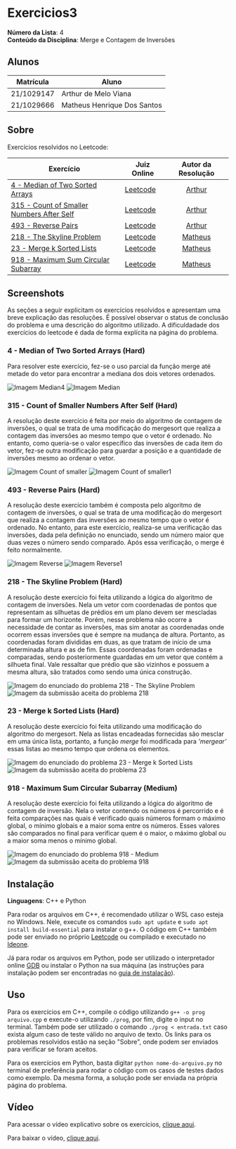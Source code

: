 # Exercicios3

**Número da Lista**: 4<br>
**Conteúdo da Disciplina**: Merge e Contagem de Inversões<br>

## Alunos

| Matrícula  | Aluno                       |
| ---------- | --------------------------- |
| 21/1029147 | Arthur de Melo Viana        |
| 21/1029666 | Matheus Henrique Dos Santos |

## Sobre

Exercícios resolvidos no Leetcode:

| Exercício                                                                                                       | Juiz Online                       |           Autor da Resolução            |
| --------------------------------------------------------------------------------------------------------------- | --------------------------------- | :-------------------------------------: |
| [4 - Median of Two Sorted Arrays](https://leetcode.com/problems/median-of-two-sorted-arrays/)                   | [Leetcode](https://leetcode.com/) | [Arthur](https://github.com/arthurmlv)  |
| [315 - Count of Smaller Numbers After Self](https://leetcode.com/problems/count-of-smaller-numbers-after-self/) | [Leetcode](https://leetcode.com/) | [Arthur](https://github.com/arthurmlv)  |
| [493 - Reverse Pairs](https://leetcode.com/problems/reverse-pairs/)                                             | [Leetcode](https://leetcode.com/) | [Arthur](https://github.com/arthurmlv)  |
| [218 - The Skyline Problem](https://leetcode.com/problems/the-skyline-problem/)                                 | [Leetcode](https://leetcode.com/) | [Matheus](https://github.com/mathonaut) |
| [23 - Merge k Sorted Lists](https://leetcode.com/problems/merge-k-sorted-lists/)                                | [Leetcode](https://leetcode.com/) | [Matheus](https://github.com/mathonaut) |
| [918 - Maximum Sum Circular Subarray](https://leetcode.com/problems/maximum-sum-circular-subarray/description/) | [Leetcode](https://leetcode.com/) | [Matheus](https://github.com/mathonaut) |

## Screenshots

As seções a seguir explicitam os exercícios resolvidos e apresentam uma breve explicação das resoluções. É possível observar o status de conclusão do problema e uma descrição do algoritmo utilizado. A dificuldadade dos exercícios do leetcode é dada de forma explícita na página do problema.

### 4 - Median of Two Sorted Arrays (Hard)

Para resolver este exercício, fez-se o uso parcial da função merge até metade do vetor para encontrar a mediana dos dois vetores ordenados.

![Imagem Median4](assets/4.png)
![Imagem Median](assets/4enun.png)

### 315 - Count of Smaller Numbers After Self (Hard)

A resolução deste exercício é feita por meio do algoritmo de contagem de inversões, o qual se trata de uma modificação do mergesort que realiza a contagem das inversões ao mesmo tempo que o vetor é ordenado. No entanto, como queria-se o valor específico das inversões de cada item do vetor, fez-se outra modificação para guardar a posição e a quantidade de inversões mesmo ao ordenar o vetor.

![Imagem Count of smaller](assets/315.png)
![Imagem Count of smaller1](assets/315enun.png)

### 493 - Reverse Pairs (Hard)

A resolução deste exercício também é composta pelo algoritmo de contagem de inversões, o qual se trata de uma modificação do mergesort que realiza a contagem das inversões ao mesmo tempo que o vetor é ordenado. No entanto, para este exercício, realiza-se uma verificação das inversões, dada pela definição no enunciado, sendo um número maior que duas vezes o número sendo comparado. Após essa verificação, o merge é feito normalmente.

![Imagem Reverse](assets/493.png)
![Imagem Reverse1](assets/493enun.png)

### 218 - The Skyline Problem (Hard)

A resolução deste exercício foi feita utilizando a lógica do algoritmo de contagem de inversões. Nela um vetor com coordenadas de pontos que representam as silhuetas de prédios em um plano devem ser mescladas para formar um horizonte. Porém, nesse problema não ocorre a necessidade de contar as inversões, mas sim anotar as coordenadas onde ocorrem essas inversões que é sempre na mudança de altura. Portanto, as coordenadas foram divididas em duas, as que tratam de início de uma determinada altura e as de fim. Essas coordenadas foram ordenadas e comparadas, sendo posteriormente guardadas em um vetor que contém a silhueta final. Vale ressaltar que prédio que são vizinhos e possuem a mesma altura, são tratados como sendo uma única construção.

![Imagem do enunciado do problema 218 - The Skyline Problem](assets/218/enunciado218.png)
![Imagem da submissão aceita do problema 218](assets/218/218.png)

### 23 - Merge k Sorted Lists (Hard)

A resolução deste exercício foi feita utilizando uma modificação do algoritmo do mergesort. Nela as listas encadeadas fornecidas são mesclar em uma única lista, portanto, a função _merge_ foi modificada para _'mergear'_ essas listas ao mesmo tempo que ordena os elementos.

![Imagem do enunciado do problema 23 - Merge k Sorted Lists](assets/23/enunciado23.png)
![Imagem da submissão aceita do problema 23](assets/23/23.png)

### 918 - Maximum Sum Circular Subarray (Medium)

A resolução deste exercício foi feita utilizando a lógica do algoritmo de contagem de inversão. Nela o vetor contendo os números é percorrido e é feita comparações nas quais é verificado quais números formam o máximo global, o mínimo globais e a maior soma entre os números. Esses valores são comparados no final para verificar quem é o maior, o máximo global ou a maior soma menos o mínimo global.

![Imagem do enunciado do problema 918 - Medium](assets/918/enunciado918.png)
![Imagem da submissão aceita do problema 918](assets/918/918.png)

## Instalação

**Linguagens**: C++ e Python<br>

Para rodar os arquivos em C++, é recomendado utilizar o WSL caso esteja no Windows. Nele, execute os comandos `sudo apt update` e `sudo apt install build-essential` para instalar o g++. O código em C++ também pode ser enviado no próprio [Leetcode](https://leetcode.com/) ou compilado e executado no [Ideone](https://ideone.com/).

Já para rodar os arquivos em Python, pode ser utilizado o interpretador online [GDB](https://www.onlinegdb.com/) ou instalar o Python na sua máquina (as instruções para instalação podem ser encontradas no [guia de instalação](https://wiki.python.org/moin/BeginnersGuide/Download)).

## Uso

Para os exercícios em C++, compile o código utilizando `g++ -o prog arquivo.cpp` e execute-o utilizando `./prog`, por fim, digite o input no terminal. Também pode ser utilizado o comando `./prog < entrada.txt` caso exista algum caso de teste válido no arquivo de texto. Os links para os problemas resolvidos estão na seção "Sobre", onde podem ser enviados para verificar se foram aceitos.

Para os exercícios em Python, basta digitar `python nome-do-arquivo.py` no terminal de preferência para rodar o código com os casos de testes dados como exemplo. Da mesma forma, a solução pode ser enviada na própria página do problema.

## Vídeo

Para acessar o vídeo explicativo sobre os exercícios, [clique aqui](https://www.youtube.com/embed/BhQEm9xUKlg).

Para baixar o vídeo, [clique aqui](apresentacao.mp4).
